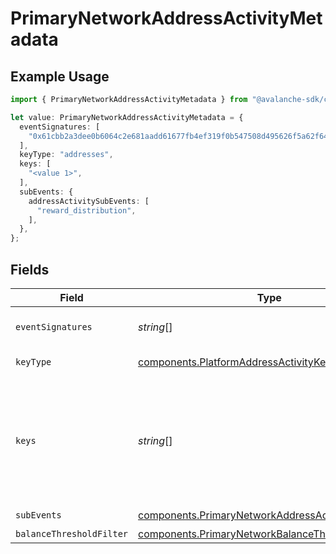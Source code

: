 # PrimaryNetworkAddressActivityMetadata

## Example Usage

```typescript
import { PrimaryNetworkAddressActivityMetadata } from "@avalanche-sdk/chainkit/models/components";

let value: PrimaryNetworkAddressActivityMetadata = {
  eventSignatures: [
    "0x61cbb2a3dee0b6064c2e681aadd61677fb4ef319f0b547508d495626f5a62f64",
  ],
  keyType: "addresses",
  keys: [
    "<value 1>",
  ],
  subEvents: {
    addressActivitySubEvents: [
      "reward_distribution",
    ],
  },
};
```

## Fields

| Field                                                                                                                                                                                                                                                                   | Type                                                                                                                                                                                                                                                                    | Required                                                                                                                                                                                                                                                                | Description                                                                                                                                                                                                                                                             | Example                                                                                                                                                                                                                                                                 |
| ----------------------------------------------------------------------------------------------------------------------------------------------------------------------------------------------------------------------------------------------------------------------- | ----------------------------------------------------------------------------------------------------------------------------------------------------------------------------------------------------------------------------------------------------------------------- | ----------------------------------------------------------------------------------------------------------------------------------------------------------------------------------------------------------------------------------------------------------------------- | ----------------------------------------------------------------------------------------------------------------------------------------------------------------------------------------------------------------------------------------------------------------------- | ----------------------------------------------------------------------------------------------------------------------------------------------------------------------------------------------------------------------------------------------------------------------- |
| `eventSignatures`                                                                                                                                                                                                                                                       | *string*[]                                                                                                                                                                                                                                                              | :heavy_minus_sign:                                                                                                                                                                                                                                                      | Array of hexadecimal strings of the event signatures.                                                                                                                                                                                                                   | [<br/>"0x61cbb2a3dee0b6064c2e681aadd61677fb4ef319f0b547508d495626f5a62f64"<br/>]                                                                                                                                                                                        |
| `keyType`                                                                                                                                                                                                                                                               | [components.PlatformAddressActivityKeyType](../../models/components/platformaddressactivitykeytype.md)                                                                                                                                                                  | :heavy_check_mark:                                                                                                                                                                                                                                                      | The type of key to monitor for the address activity event type.                                                                                                                                                                                                         |                                                                                                                                                                                                                                                                         |
| `keys`                                                                                                                                                                                                                                                                  | *string*[]                                                                                                                                                                                                                                                              | :heavy_check_mark:                                                                                                                                                                                                                                                      | Array of keys like addresses corresponding to the keyType being monitored. For PrimaryNetworkAddressActivity event, an array of multiple addresses can be provided. The maximum number of 'addresses' you can track depends on the Data API plan you are subscribed to. |                                                                                                                                                                                                                                                                         |
| `subEvents`                                                                                                                                                                                                                                                             | [components.PrimaryNetworkAddressActivitySubEvents](../../models/components/primarynetworkaddressactivitysubevents.md)                                                                                                                                                  | :heavy_check_mark:                                                                                                                                                                                                                                                      | Sub-events to monitor                                                                                                                                                                                                                                                   |                                                                                                                                                                                                                                                                         |
| `balanceThresholdFilter`                                                                                                                                                                                                                                                | [components.PrimaryNetworkBalanceThresholdFilter](../../models/components/primarynetworkbalancethresholdfilter.md)                                                                                                                                                      | :heavy_minus_sign:                                                                                                                                                                                                                                                      | Balance threshold filter                                                                                                                                                                                                                                                |                                                                                                                                                                                                                                                                         |